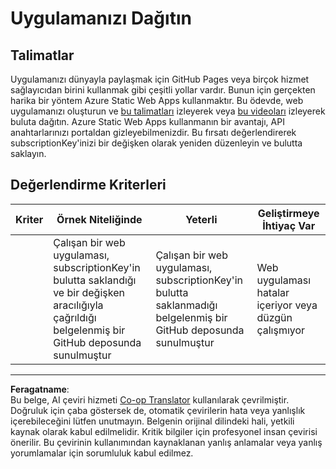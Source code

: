 <!--
CO_OP_TRANSLATOR_METADATA:
{
  "original_hash": "0ccdc1faa676a485c4c6ecbddb9f9067",
  "translation_date": "2025-08-28T03:21:02+00:00",
  "source_file": "3-transport/lessons/3-visualize-location-data/assignment.md",
  "language_code": "tr"
}
-->
# Uygulamanızı Dağıtın

## Talimatlar

Uygulamanızı dünyayla paylaşmak için GitHub Pages veya birçok hizmet sağlayıcıdan birini kullanmak gibi çeşitli yollar vardır. Bunun için gerçekten harika bir yöntem Azure Static Web Apps kullanmaktır. Bu ödevde, web uygulamanızı oluşturun ve [bu talimatları](https://github.com/Azure/static-web-apps-cli) izleyerek veya [bu videoları](https://www.youtube.com/watch?v=ADVGIXciYn8&list=PLlrxD0HtieHgMPeBaDQFx9yNuFxx6S1VG&index=3) izleyerek buluta dağıtın. Azure Static Web Apps kullanmanın bir avantajı, API anahtarlarınızı portaldan gizleyebilmenizdir. Bu fırsatı değerlendirerek subscriptionKey'inizi bir değişken olarak yeniden düzenleyin ve bulutta saklayın.

## Değerlendirme Kriterleri

| Kriter   | Örnek Niteliğinde                                                                                                                       | Yeterli                                                                                                            | Geliştirmeye İhtiyaç Var                          |
| -------- | ---------------------------------------------------------------------------------------------------------------------------------------- | ------------------------------------------------------------------------------------------------------------------ | ------------------------------------------------ |
|          | Çalışan bir web uygulaması, subscriptionKey'in bulutta saklandığı ve bir değişken aracılığıyla çağrıldığı belgelenmiş bir GitHub deposunda sunulmuştur | Çalışan bir web uygulaması, subscriptionKey'in bulutta saklanmadığı belgelenmiş bir GitHub deposunda sunulmuştur   | Web uygulaması hatalar içeriyor veya düzgün çalışmıyor |

---

**Feragatname**:  
Bu belge, AI çeviri hizmeti [Co-op Translator](https://github.com/Azure/co-op-translator) kullanılarak çevrilmiştir. Doğruluk için çaba göstersek de, otomatik çevirilerin hata veya yanlışlık içerebileceğini lütfen unutmayın. Belgenin orijinal dilindeki hali, yetkili kaynak olarak kabul edilmelidir. Kritik bilgiler için profesyonel insan çevirisi önerilir. Bu çevirinin kullanımından kaynaklanan yanlış anlamalar veya yanlış yorumlamalar için sorumluluk kabul edilmez.
